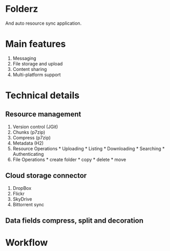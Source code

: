 Folderz
======
And auto resource sync application.
# Main features
  1. Messaging
  2. File storage and upload
  3. Content sharing
  4. Multi-platform support

# Technical details
## Resource management
  1. Version control (JGit)
  2. Chunks (p7zip)
  3. Compress (p7zip)
  4. Metadata (H2)
  5. Resource Operations
    * Uploading
    * Listing
    * Downloading
    * Searching
    * Authenticating
  6. File Operations
    * create folder
    * copy
    * delete
    * move

## Cloud storage connector
  1. DropBox
  2. Flickr
  3. SkyDrive
  4. Bittorrent sync

## Data fields compress, split and decoration


# Workflow


